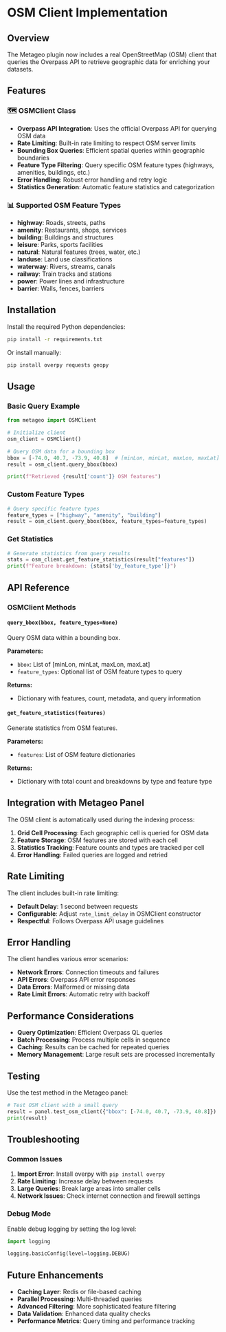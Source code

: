 # OSM Client Implementation

## Overview

The Metageo plugin now includes a real OpenStreetMap (OSM) client that queries
the Overpass API to retrieve geographic data for enriching your datasets.

## Features

### 🗺️ **OSMClient Class**

-   **Overpass API Integration**: Uses the official Overpass API for querying
    OSM data
-   **Rate Limiting**: Built-in rate limiting to respect OSM server limits
-   **Bounding Box Queries**: Efficient spatial queries within geographic
    boundaries
-   **Feature Type Filtering**: Query specific OSM feature types (highways,
    amenities, buildings, etc.)
-   **Error Handling**: Robust error handling and retry logic
-   **Statistics Generation**: Automatic feature statistics and categorization

### 📊 **Supported OSM Feature Types**

-   **highway**: Roads, streets, paths
-   **amenity**: Restaurants, shops, services
-   **building**: Buildings and structures
-   **leisure**: Parks, sports facilities
-   **natural**: Natural features (trees, water, etc.)
-   **landuse**: Land use classifications
-   **waterway**: Rivers, streams, canals
-   **railway**: Train tracks and stations
-   **power**: Power lines and infrastructure
-   **barrier**: Walls, fences, barriers

## Installation

Install the required Python dependencies:

```bash
pip install -r requirements.txt
```

Or install manually:

```bash
pip install overpy requests geopy
```

## Usage

### Basic Query Example

```python
from metageo import OSMClient

# Initialize client
osm_client = OSMClient()

# Query OSM data for a bounding box
bbox = [-74.0, 40.7, -73.9, 40.8]  # [minLon, minLat, maxLon, maxLat]
result = osm_client.query_bbox(bbox)

print(f"Retrieved {result['count']} OSM features")
```

### Custom Feature Types

```python
# Query specific feature types
feature_types = ["highway", "amenity", "building"]
result = osm_client.query_bbox(bbox, feature_types=feature_types)
```

### Get Statistics

```python
# Generate statistics from query results
stats = osm_client.get_feature_statistics(result["features"])
print(f"Feature breakdown: {stats['by_feature_type']}")
```

## API Reference

### OSMClient Methods

#### `query_bbox(bbox, feature_types=None)`

Query OSM data within a bounding box.

**Parameters:**

-   `bbox`: List of [minLon, minLat, maxLon, maxLat]
-   `feature_types`: Optional list of OSM feature types to query

**Returns:**

-   Dictionary with features, count, metadata, and query information

#### `get_feature_statistics(features)`

Generate statistics from OSM features.

**Parameters:**

-   `features`: List of OSM feature dictionaries

**Returns:**

-   Dictionary with total count and breakdowns by type and feature type

## Integration with Metageo Panel

The OSM client is automatically used during the indexing process:

1. **Grid Cell Processing**: Each geographic cell is queried for OSM data
2. **Feature Storage**: OSM features are stored with each cell
3. **Statistics Tracking**: Feature counts and types are tracked per cell
4. **Error Handling**: Failed queries are logged and retried

## Rate Limiting

The client includes built-in rate limiting:

-   **Default Delay**: 1 second between requests
-   **Configurable**: Adjust `rate_limit_delay` in OSMClient constructor
-   **Respectful**: Follows Overpass API usage guidelines

## Error Handling

The client handles various error scenarios:

-   **Network Errors**: Connection timeouts and failures
-   **API Errors**: Overpass API error responses
-   **Data Errors**: Malformed or missing data
-   **Rate Limit Errors**: Automatic retry with backoff

## Performance Considerations

-   **Query Optimization**: Efficient Overpass QL queries
-   **Batch Processing**: Process multiple cells in sequence
-   **Caching**: Results can be cached for repeated queries
-   **Memory Management**: Large result sets are processed incrementally

## Testing

Use the test method in the Metageo panel:

```python
# Test OSM client with a small query
result = panel.test_osm_client({"bbox": [-74.0, 40.7, -73.9, 40.8]})
print(result)
```

## Troubleshooting

### Common Issues

1. **Import Error**: Install overpy with `pip install overpy`
2. **Rate Limiting**: Increase delay between requests
3. **Large Queries**: Break large areas into smaller cells
4. **Network Issues**: Check internet connection and firewall settings

### Debug Mode

Enable debug logging by setting the log level:

```python
import logging

logging.basicConfig(level=logging.DEBUG)
```

## Future Enhancements

-   **Caching Layer**: Redis or file-based caching
-   **Parallel Processing**: Multi-threaded queries
-   **Advanced Filtering**: More sophisticated feature filtering
-   **Data Validation**: Enhanced data quality checks
-   **Performance Metrics**: Query timing and performance tracking
